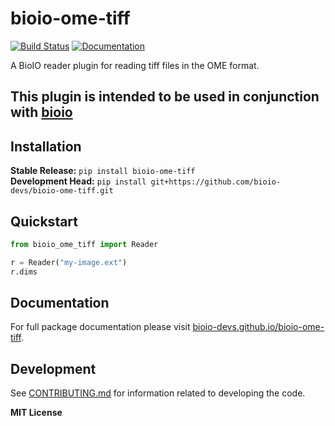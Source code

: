 # bioio-ome-tiff

[![Build Status](https://github.com/bioio-devs/bioio-ome-tiff/workflows/CI/badge.svg)](https://github.com/bioio-devs/bioio-ome-tiff/actions)
[![Documentation](https://github.com/bioio-devs/bioio-ome-tiff/workflows/Documentation/badge.svg)](https://bioio-devs.github.io/bioio-ome-tiff)

A BioIO reader plugin for reading tiff files in the OME format.

This plugin is intended to be used in conjunction with [bioio](https://github.com/bioio-devs/bioio)
---

## Installation

**Stable Release:** `pip install bioio-ome-tiff`<br>
**Development Head:** `pip install git+https://github.com/bioio-devs/bioio-ome-tiff.git`

## Quickstart

```python
from bioio_ome_tiff import Reader 

r = Reader("my-image.ext")
r.dims
```

## Documentation

For full package documentation please visit [bioio-devs.github.io/bioio-ome-tiff](https://bioio-devs.github.io/bioio-ome-tiff).

## Development

See [CONTRIBUTING.md](CONTRIBUTING.md) for information related to developing the code.

**MIT License**
